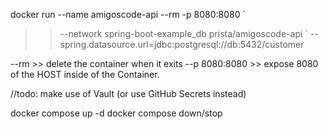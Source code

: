 docker run --name amigoscode-api --rm -p 8080:8080 `
>> --network spring-boot-example_db prista/amigoscode-api `
>> --spring.datasource.url=jdbc:postgresql://db:5432/customer

--rm >> delete the container when it exits
--p 8080:8080 >> expose 8080 of the HOST inside of the Container.

//todo: make use of Vault (or use GitHub Secrets instead)


docker compose up -d
docker compose down/stop